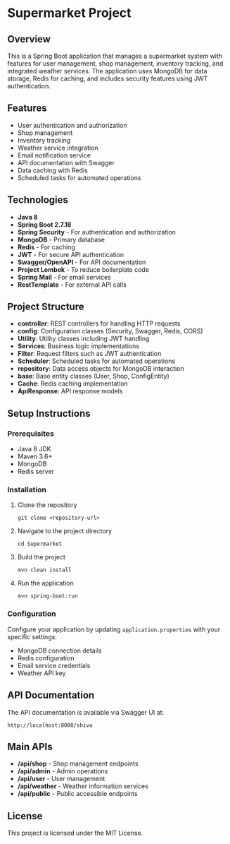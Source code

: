 # Supermarket Project

## Overview
This is a Spring Boot application that manages a supermarket system with features for user management, shop management, inventory tracking, and integrated weather services. The application uses MongoDB for data storage, Redis for caching, and includes security features using JWT authentication.

## Features
- User authentication and authorization
- Shop management
- Inventory tracking
- Weather service integration
- Email notification service
- API documentation with Swagger
- Data caching with Redis
- Scheduled tasks for automated operations

## Technologies
- **Java 8**
- **Spring Boot 2.7.18**
- **Spring Security** - For authentication and authorization
- **MongoDB** - Primary database
- **Redis** - For caching
- **JWT** - For secure API authentication
- **Swagger/OpenAPI** - For API documentation
- **Project Lombok** - To reduce boilerplate code
- **Spring Mail** - For email services
- **RestTemplate** - For external API calls

## Project Structure
- **controller**: REST controllers for handling HTTP requests
- **config**: Configuration classes (Security, Swagger, Redis, CORS)
- **Utility**: Utility classes including JWT handling
- **Services**: Business logic implementations
- **Filter**: Request filters such as JWT authentication
- **Scheduler**: Scheduled tasks for automated operations
- **repository**: Data access objects for MongoDB interaction
- **base**: Base entity classes (User, Shop, ConfigEntity)
- **Cache**: Redis caching implementation
- **ApiResponse**: API response models

## Setup Instructions

### Prerequisites
- Java 8 JDK
- Maven 3.6+
- MongoDB
- Redis server

### Installation
1. Clone the repository
   ```
   git clone <repository-url>
   ```
   
2. Navigate to the project directory
   ```
   cd Supermarket
   ```
   
3. Build the project
   ```
   mvn clean install
   ```
   
4. Run the application
   ```
   mvn spring-boot:run
   ```
   
### Configuration
Configure your application by updating `application.properties` with your specific settings:
- MongoDB connection details
- Redis configuration
- Email service credentials
- Weather API key

## API Documentation
The API documentation is available via Swagger UI at:
```
http://localhost:8080/shiva
```

## Main APIs
- **/api/shop** - Shop management endpoints
- **/api/admin** - Admin operations
- **/api/user** - User management
- **/api/weather** - Weather information services
- **/api/public** - Public accessible endpoints

## License
This project is licensed under the MIT License.
